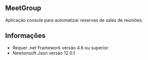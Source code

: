 ## MeetGroup ##

Aplicação console para automatizar reservas de salas de reuniões.

## Informações ##

* Requer .net Framework versão 4.6 ou superior
* Newtonsoft.Json versão 12.0.1